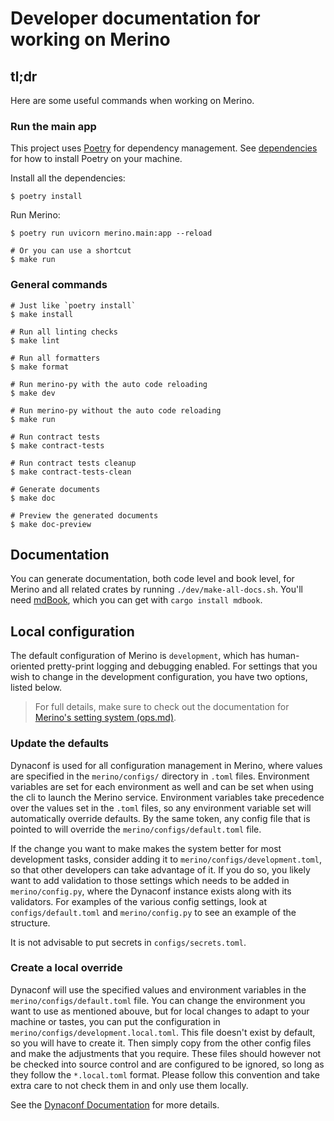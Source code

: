 # Developer documentation for working on Merino

## tl;dr

Here are some useful commands when working on Merino.

### Run the main app

This project uses [Poetry][1] for dependency management.
See [dependencies](./dependencies.md) for how to install Poetry on your machine.

Install all the dependencies:

```
$ poetry install
```

Run Merino:

```
$ poetry run uvicorn merino.main:app --reload

# Or you can use a shortcut
$ make run
```

### General commands
```shell
# Just like `poetry install`
$ make install

# Run all linting checks
$ make lint

# Run all formatters
$ make format

# Run merino-py with the auto code reloading
$ make dev

# Run merino-py without the auto code reloading
$ make run

# Run contract tests
$ make contract-tests

# Run contract tests cleanup
$ make contract-tests-clean

# Generate documents
$ make doc

# Preview the generated documents
$ make doc-preview
```

## Documentation

You can generate documentation, both code level and book level, for Merino and
all related crates by running `./dev/make-all-docs.sh`. You'll need [mdBook][],
which you can get with `cargo install mdbook`.

[mdbook]: https://rust-lang.github.io/mdBook/

## Local configuration

The default configuration of Merino is `development`, which has human-oriented
pretty-print logging and debugging enabled. For settings that you wish to change in the
development configuration, you have two options, listed below.

> For full details, make sure to check out the documentation for
> [Merino's setting system (ops.md)](../ops.md).

### Update the defaults

Dynaconf is used for all configuration management in Merino, where
values are specified in the `merino/configs/` directory in `.toml` files. Environment variables
are set for each environment as well and can be set when using the cli to launch the
Merino service.
Environment variables take precedence over the values set in the `.toml` files, so
any environment variable set will automatically override defaults. By the same token,
any config file that is pointed to will override the `merino/configs/default.toml` file.

If the change you want to make makes the system better for most development
tasks, consider adding it to `merino/configs/development.toml`, so that other developers
can take advantage of it. If you do so, you likely want to add validation to those settings
which needs to be added in `merino/config.py`, where the Dynaconf instance exists along
with its validators. For examples of the various config settings, look at `configs/default.toml`
and `merino/config.py` to see an example of the structure.

It is not advisable to put secrets in `configs/secrets.toml`.

### Create a local override

Dynaconf will use the specified values and environment variables in the
`merino/configs/default.toml` file. You can change the environment you
want to use as mentioned abouve, but for local changes to adapt to your
machine or tastes, you can put the configuration in `merino/configs/development.local.toml`.
This file doesn't exist by default, so you will have to create it.
Then simply copy from the other config files and make the adjustments
that you require. These files should however not be checked into source
control and are configured to be ignored, so long as they follow the `*.local.toml`
format. Please follow this convention and take extra care to not check them in
and only use them locally.

See the [Dynaconf Documentation](https://www.dynaconf.com/) for more details.

[1]: https://python-poetry.org/

